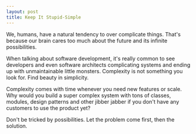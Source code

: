 ```yaml
---
layout: post
title: Keep It Stupid-Simple
---
```


We, humans, have a natural tendency to over complicate things. That's because our brain cares too much about the future and its infinite possibilities.

When talking about software development, it's really common to see developers and even software architects complicating systems and ending up with unmaintainable little monsters. Complexity is not something you look for. Find beauty in simplicity.

Complexity comes with time whenever you need new features or scale. Why would you build a super complex system with tons of classes, modules, design patterns and other jibber jabber if you don't have any customers to use the product yet?

Don't be tricked by possibilities. Let the problem come first, then the solution.

